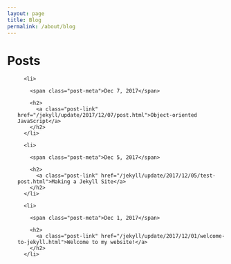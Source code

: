 ```yaml
---
layout: page
title: Blog
permalink: /about/blog
---
```




  <h1 class="page-heading">Posts</h1>




  <ul class="post-list">

      <li>

        <span class="post-meta">Dec 7, 2017</span>

        <h2>
          <a class="post-link" href="/jekyll/update/2017/12/07/post.html">Object-oriented JavaScript</a>
        </h2>
      </li>

      <li>

        <span class="post-meta">Dec 5, 2017</span>

        <h2>
          <a class="post-link" href="/jekyll/update/2017/12/05/test-post.html">Making a Jekyll Site</a>
        </h2>
      </li>

      <li>

        <span class="post-meta">Dec 1, 2017</span>

        <h2>
          <a class="post-link" href="/jekyll/update/2017/12/01/welcome-to-jekyll.html">Welcome to my website!</a>
        </h2>
      </li>

  </ul>


